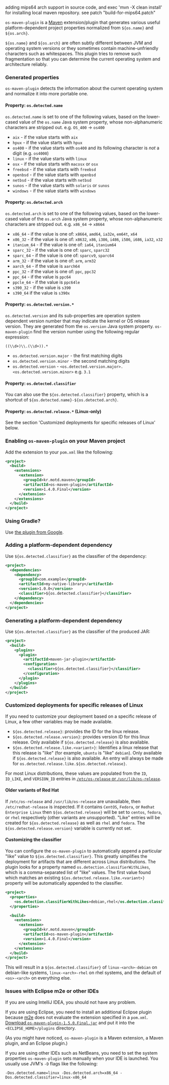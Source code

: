 adding mips64 arch support in source code, and exec 'mvn -X clean install' for installing local maven repository. see patch "build-for-mips64.patch" 



`os-maven-plugin` is a [Maven](http://maven.apache.org/) extension/plugin that generates various useful platform-dependent project properties normalized from `${os.name}` and `${os.arch}`.

`${os.name}` and `${os.arch}` are often subtly different between JVM and operating system versions or they sometimes contain machine-unfriendly characters such as whitespaces.  This plugin tries to remove such fragmentation so that you can determine the current operating system and architecture reliably.

### Generated properties

`os-maven-plugin` detects the information about the current operating system and normalize it into more portable one.

#### Property: `os.detected.name`

`os.detected.name` is set to one of the following values, based on the lower-cased value of the `os.name` Java system property, whose non-alphanumeric characters are stripped out. e.g. `OS_400` -> `os400`

* `aix` - if the value starts with `aix`
* `hpux` - if the value starts with `hpux`
* `os400` - if the value starts with `os400` and its following character is *not* a digit (e.g. `os4000`)
* `linux` - if the value starts with `linux`
* `osx` - if the value starts with `macosx` or `osx`
* `freebsd` - if the value starts with `freebsd`
* `openbsd` - if the value starts with `openbsd`
* `netbsd` - if the value starts with `netbsd`
* `sunos` - if the value starts with `solaris` or `sunos`
* `windows` - if the value starts with `windows`

#### Property: `os.detected.arch`

`os.detected.arch` is set to one of the following values, based on the lower-cased value of the `os.arch` Java system property, whose non-alphanumeric characters are stripped out. e.g. `x86_64` -> `x8664`

* `x86_64` - if the value is one of: `x8664`, `amd64`, `ia32e`, `em64t`, `x64`
* `x86_32` - if the value is one of: `x8632`, `x86`, `i386`, `i486`, `i586`, `i686`, `ia32`, `x32`
* `itanium_64` - if the value is one of: `ia64`, `itanium64`
* `sparc_32` - if the value is one of: `sparc`, `sparc32`
* `sparc_64` - if the value is one of: `sparcv9`, `sparc64`
* `arm_32` - if the value is one of: `arm`, `arm32`
* `aarch_64` - if the value is `aarch64`
* `ppc_32` - if the value is one of: `ppc`, `ppc32`
* `ppc_64` - if the value is `ppc64`
* `ppcle_64` - if the value is `ppc64le`
* `s390_32` - if the value is `s390`
* `s390_64` if the value is `s390x`

#### Property: `os.detected.version.*`

`os.detected.version` and its sub-properties are operation system dependent version number that may indicate the kernel or OS release version. They are generated from the `os.version` Java system property. `os-maven-plugin` find the version number using the following regular expression:

    ((\\d+)\\.(\\d+)).*

* `os.detected.version.major` - the first matching digits
* `os.detected.version.minor` - the second matching digits
* `os.detected.version` - `<os.detected.version.major>.<os.detected.version.minor>` e.g. `3.1`

#### Property: `os.detected.classifier`

You can also use the `${os.detected.classifier}` property, which is a shortcut of `${os.detected.name}-${os.detected.arch}`.

#### Property: `os.detected.release.*` (Linux-only)

See the section 'Customized deployments for specific releases of Linux' below.

### Enabling `os-maven-plugin` on your Maven project

Add the extension to your `pom.xml` like the following:

```xml
<project>
  <build>
    <extensions>
      <extension>
        <groupId>kr.motd.maven</groupId>
        <artifactId>os-maven-plugin</artifactId>
        <version>1.4.0.Final</version>
      </extension>
    </extensions>
  </build>
</project>
```

### Using Gradle?

Use [the plugin from Google](https://github.com/google/osdetector-gradle-plugin).

### Adding a platform-dependent dependency

Use `${os.detected.classifier}` as the classifier of the dependency:

```xml
<project>
  <dependencies>
    <dependency>
      <groupId>com.example</groupId>
      <artifactId>my-native-library</artifactId>
      <version>1.0.0</version>
      <classifier>${os.detected.classifier}</classifier>
    </dependency>
  </dependencies>
</project>
```

### Generating a platform-dependent dependency

Use `${os.detected.classifier}` as the classifier of the produced JAR:

```xml
<project>
  <build>
    <plugins>
      <plugin>
        <artifactId>maven-jar-plugin</artifactId>
        <configuration>
          <classifier>${os.detected.classifier}</classifier>
        </configuration>
      </plugin>
    </plugins>
  </build>
</project>
```

### Customized deployments for specific releases of Linux

If you need to customize your deployment based on a specific release of Linux, a few other variables may
be made available.

* `${os.detected.release}`: provides the ID for the linux release.
* `${os.detected.release.version}`: provides version ID for this linux release. Only available if
`${os.detected.release}` is also available.
* `${os.detected.release.like.<variant>}`: Identifies a linux release that this release is
"like" (for example, `ubuntu` is "like" `debian`). Only available if `${os.detected.release}` is also
available. An entry will always be made for `os.detected.release.like.${os.detected.release}`.

For most Linux distributions, these values are populated from the `ID`, `ID_LIKE`, and `VERSION_ID`
entries in [`/etc/os-release` or `/usr/lib/os-release`](http://www.freedesktop.org/software/systemd/man/os-release.html).

#### Older variants of Red Hat

If `/etc/os-release` and `/usr/lib/os-release` are unavailable, then `/etc/redhat-release` is inspected.
If it contains `CentOS`, `Fedora`, or `Redhat Enterprise Linux` then `${os.detected.release}` will be
set to `centos`, `fedora`, or `rhel` respectively (other variants are unsupported). "Like" entries will
be created for `${os.detected.release}` as well as `rhel` and `fedora`. The `${os.detected.release.version}`
variable is currently not set.

#### Customizing the classifier

You can configure the `os-maven-plugin` to automatically append a particular "like" value to
`${os.detected.classifier}`. This greatly simplifies the deployment for artifacts that are
different across Linux distributions. The plugin looks for a property named
`os.detection.classifierWithLikes`, which is a comma-separated list of "like" values. The first
value found which matches an existing `${os.detected.release.like.<variant>}` property
will be automatically appended to the classifier.

```xml
<project>
  <properties>
    <os.detection.classifierWithLikes>debian,rhel</os.detection.classifierWithLikes>
  </properties>

  <build>
    <extensions>
      <extension>
        <groupId>kr.motd.maven</groupId>
        <artifactId>os-maven-plugin</artifactId>
        <version>1.4.0.Final</version>
      </extension>
    </extensions>
  </build>
</project>
```
This will result in a `${os.detected.classifier}` of `linux-<arch>-debian` on debian-like systems,
`linux-<arch>-rhel` on rhel systems, and the default of `<os>-<arch>` on everything else.

### Issues with Eclipse m2e or other IDEs

If you are using IntelliJ IDEA, you should not have any problem.

If you are using Eclipse, you need to install an additional Eclipse plugin because [m2e](https://www.eclipse.org/m2e/) does not evaluate the extension specified in a `pom.xml`.  [Download `os-maven-plugin-1.5.0.Final.jar`](http://repo1.maven.org/maven2/kr/motd/maven/os-maven-plugin/1.5.0.Final/os-maven-plugin-1.5.0.Final.jar) and put it into the `<ECLIPSE_HOME>/plugins` directory.

(As you might have noticed, `os-maven-plugin` is a Maven extension, a Maven plugin, and an Eclipse plugin.)

If you are using other IDEs such as NetBeans, you need to set the system properties `os-maven-plugin` sets manually when your IDE is launched.  You usually use JVM's `-D` flags like the following:

    -Dos.detected.name=linux -Dos.detected.arch=x86_64 -Dos.detected.classifier=linux-x86_64





